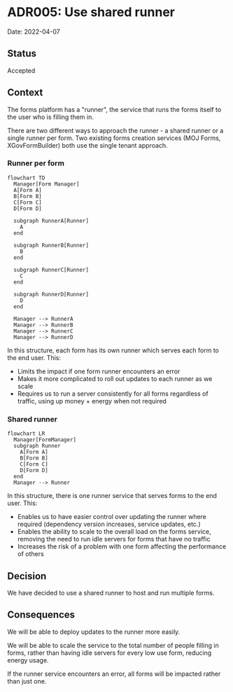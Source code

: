 # ADR005: Use shared runner

Date: 2022-04-07

## Status

Accepted

## Context

The forms platform has a "runner", the service that runs the forms itself to the user who is filling them in.

There are two different ways to approach the runner - a shared runner or a single runner per form. Two existing forms creation services (MOJ Forms, XGovFormBuilder) both use the single tenant approach.

### Runner per form

```mermaid
flowchart TD
  Manager[Form Manager]
  A[Form A]
  B[Form B]
  C[Form C]
  D[Form D]

  subgraph RunnerA[Runner]
    A
  end

  subgraph RunnerB[Runner]
    B
  end

  subgraph RunnerC[Runner]
    C
  end

  subgraph RunnerD[Runner]
    D
  end

  Manager --> RunnerA
  Manager --> RunnerB
  Manager --> RunnerC
  Manager --> RunnerD
```

In this structure, each form has its own runner which serves each form to the end user. This:

- Limits the impact if one form runner encounters an error
- Makes it more complicated to roll out updates to each runner as we scale
- Requires us to run a server consistently for all forms regardless of traffic, using up money + energy when not required

### Shared runner

```mermaid
flowchart LR
  Manager[FormManager]
  subgraph Runner
    A[Form A]
    B[Form B]
    C[Form C]
    D[Form D]
  end
  Manager --> Runner
```

In this structure, there is one runner service that serves forms to the end user. This:

- Enables us to have easier control over updating the runner where required (dependency version increases, service updates, etc.)
- Enables the ability to scale to the overall load on the forms service, removing the need to run idle servers for forms that have no traffic
- Increases the risk of a problem with one form affecting the performance of others

## Decision

We have decided to use a shared runner to host and run multiple forms.

## Consequences

We will be able to deploy updates to the runner more easily.

We will be able to scale the service to the total number of people filling in forms, rather than having idle servers for every low use form, reducing energy usage.

If the runner service encounters an error, all forms will be impacted rather than just one.
